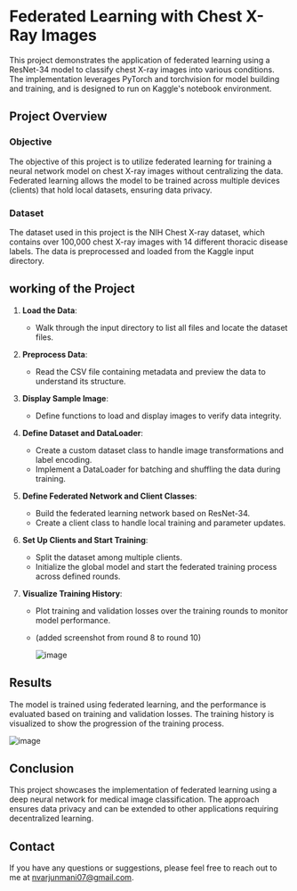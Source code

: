 # Federated Learning with Chest X-Ray Images

This project demonstrates the application of federated learning using a ResNet-34 model to classify chest X-ray images into various conditions. The implementation leverages PyTorch and torchvision for model building and training, and is designed to run on Kaggle's notebook environment.

## Project Overview

### Objective
The objective of this project is to utilize federated learning for training a neural network model on chest X-ray images without centralizing the data. Federated learning allows the model to be trained across multiple devices (clients) that hold local datasets, ensuring data privacy.

### Dataset
The dataset used in this project is the NIH Chest X-ray dataset, which contains over 100,000 chest X-ray images with 14 different thoracic disease labels. The data is preprocessed and loaded from the Kaggle input directory.


## working of the Project

1. **Load the Data**:
    - Walk through the input directory to list all files and locate the dataset files.

2. **Preprocess Data**:
    - Read the CSV file containing metadata and preview the data to understand its structure.

3. **Display Sample Image**:
    - Define functions to load and display images to verify data integrity.

4. **Define Dataset and DataLoader**:
    - Create a custom dataset class to handle image transformations and label encoding.
    - Implement a DataLoader for batching and shuffling the data during training.

5. **Define Federated Network and Client Classes**:
    - Build the federated learning network based on ResNet-34.
    - Create a client class to handle local training and parameter updates.

6. **Set Up Clients and Start Training**:
    - Split the dataset among multiple clients.
    - Initialize the global model and start the federated training process across defined rounds.

7. **Visualize Training History**:
    - Plot training and validation losses over the training rounds to monitor model performance.
    - (added screenshot from round 8 to round 10)
   
      ![image](https://github.com/Arjun-08/Federated-learning-over-IOMT/assets/88790572/d4c49d27-e52c-446d-957d-203314e31a61)


## Results

The model is trained using federated learning, and the performance is evaluated based on training and validation losses. The training history is visualized to show the progression of the training process.

![image](https://github.com/Arjun-08/Federated-learning-over-IOMT/assets/88790572/df0870e5-430c-4083-90fb-80befeabcd5f)


## Conclusion

This project showcases the implementation of federated learning using a deep neural network for medical image classification. The approach ensures data privacy and can be extended to other applications requiring decentralized learning.

## Contact

If you have any questions or suggestions, please feel free to reach out to me at [nvarjunmani07@gmail.com](mailto:nvarjunmani07@gmail.com).

